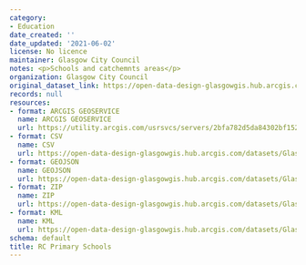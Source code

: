 ```yaml
---
category:
- Education
date_created: ''
date_updated: '2021-06-02'
license: No licence
maintainer: Glasgow City Council
notes: <p>Schools and catchemnts areas</p>
organization: Glasgow City Council
original_dataset_link: https://open-data-design-glasgowgis.hub.arcgis.com/maps/GlasgowGIS::rc-primary-schools-2
records: null
resources:
- format: ARCGIS GEOSERVICE
  name: ARCGIS GEOSERVICE
  url: https://utility.arcgis.com/usrsvcs/servers/2bfa782d5da84302bf15219e19a05112/rest/services/OPEN_DATA/Schools_Catchments_Open/MapServer/3
- format: CSV
  name: CSV
  url: https://open-data-design-glasgowgis.hub.arcgis.com/datasets/GlasgowGIS::rc-primary-schools-2.csv?outSR=%7B%22latestWkid%22%3A27700%2C%22wkid%22%3A27700%7D
- format: GEOJSON
  name: GEOJSON
  url: https://open-data-design-glasgowgis.hub.arcgis.com/datasets/GlasgowGIS::rc-primary-schools-2.geojson?outSR=%7B%22latestWkid%22%3A27700%2C%22wkid%22%3A27700%7D
- format: ZIP
  name: ZIP
  url: https://open-data-design-glasgowgis.hub.arcgis.com/datasets/GlasgowGIS::rc-primary-schools-2.zip?outSR=%7B%22latestWkid%22%3A27700%2C%22wkid%22%3A27700%7D
- format: KML
  name: KML
  url: https://open-data-design-glasgowgis.hub.arcgis.com/datasets/GlasgowGIS::rc-primary-schools-2.kml?outSR=%7B%22latestWkid%22%3A27700%2C%22wkid%22%3A27700%7D
schema: default
title: RC Primary Schools
---
```

